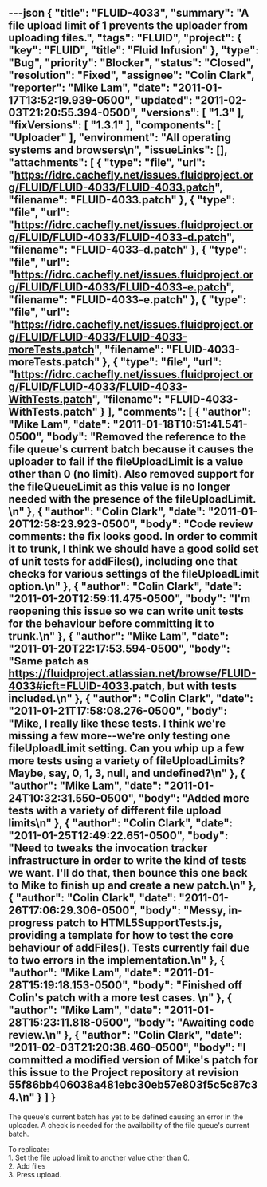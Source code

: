 ---json
{
  "title": "FLUID-4033",
  "summary": "A file upload limit of 1 prevents the uploader from uploading files.",
  "tags": "FLUID",
  "project": {
    "key": "FLUID",
    "title": "Fluid Infusion"
  },
  "type": "Bug",
  "priority": "Blocker",
  "status": "Closed",
  "resolution": "Fixed",
  "assignee": "Colin Clark",
  "reporter": "Mike Lam",
  "date": "2011-01-17T13:52:19.939-0500",
  "updated": "2011-02-03T21:20:55.394-0500",
  "versions": [
    "1.3"
  ],
  "fixVersions": [
    "1.3.1"
  ],
  "components": [
    "Uploader"
  ],
  "environment": "All operating systems and browsers\n",
  "issueLinks": [],
  "attachments": [
    {
      "type": "file",
      "url": "https://idrc.cachefly.net/issues.fluidproject.org/FLUID/FLUID-4033/FLUID-4033.patch",
      "filename": "FLUID-4033.patch"
    },
    {
      "type": "file",
      "url": "https://idrc.cachefly.net/issues.fluidproject.org/FLUID/FLUID-4033/FLUID-4033-d.patch",
      "filename": "FLUID-4033-d.patch"
    },
    {
      "type": "file",
      "url": "https://idrc.cachefly.net/issues.fluidproject.org/FLUID/FLUID-4033/FLUID-4033-e.patch",
      "filename": "FLUID-4033-e.patch"
    },
    {
      "type": "file",
      "url": "https://idrc.cachefly.net/issues.fluidproject.org/FLUID/FLUID-4033/FLUID-4033-moreTests.patch",
      "filename": "FLUID-4033-moreTests.patch"
    },
    {
      "type": "file",
      "url": "https://idrc.cachefly.net/issues.fluidproject.org/FLUID/FLUID-4033/FLUID-4033-WithTests.patch",
      "filename": "FLUID-4033-WithTests.patch"
    }
  ],
  "comments": [
    {
      "author": "Mike Lam",
      "date": "2011-01-18T10:51:41.541-0500",
      "body": "Removed the reference to the file queue's current batch because it causes the uploader to fail if the fileUploadLimit is a value other than 0 (no limit).  Also removed support for the fileQueueLimit as this value is no longer needed with the presence of the fileUploadLimit. &#x20;\n"
    },
    {
      "author": "Colin Clark",
      "date": "2011-01-20T12:58:23.923-0500",
      "body": "Code review comments: the fix looks good. In order to commit it to trunk, I think we should have a good solid set of unit tests for addFiles(), including one that checks for various settings of the fileUploadLimit option.\n"
    },
    {
      "author": "Colin Clark",
      "date": "2011-01-20T12:59:11.475-0500",
      "body": "I'm reopening this issue so we can write unit tests for the behaviour before committing it to trunk.\n"
    },
    {
      "author": "Mike Lam",
      "date": "2011-01-20T22:17:53.594-0500",
      "body": "Same patch as <https://fluidproject.atlassian.net/browse/FLUID-4033#icft=FLUID-4033>.patch, but with tests included.\n"
    },
    {
      "author": "Colin Clark",
      "date": "2011-01-21T17:58:08.276-0500",
      "body": "Mike, I really like these tests. I think we're missing a few more--we're only testing one fileUploadLimit setting. Can you whip up a few more tests using a variety of fileUploadLimits? Maybe, say, 0, 1,  3, null, and undefined?\n"
    },
    {
      "author": "Mike Lam",
      "date": "2011-01-24T10:32:31.550-0500",
      "body": "Added more tests with a variety of different file upload limits\n"
    },
    {
      "author": "Colin Clark",
      "date": "2011-01-25T12:49:22.651-0500",
      "body": "Need to tweaks the invocation tracker infrastructure in order to write the kind of tests we want. I'll do that, then bounce this one back to Mike to finish up and create a new patch.\n"
    },
    {
      "author": "Colin Clark",
      "date": "2011-01-26T17:06:29.306-0500",
      "body": "Messy, in-progress patch to HTML5SupportTests.js, providing a template for how to test the core behaviour of addFiles(). Tests currently fail due to two errors in the implementation.\n"
    },
    {
      "author": "Mike Lam",
      "date": "2011-01-28T15:19:18.153-0500",
      "body": "Finished off Colin's patch with a more test cases.  &#x20;\n"
    },
    {
      "author": "Mike Lam",
      "date": "2011-01-28T15:23:11.818-0500",
      "body": "Awaiting code review.\n"
    },
    {
      "author": "Colin Clark",
      "date": "2011-02-03T21:20:38.460-0500",
      "body": "I committed a modified version of Mike's patch for this issue to the Project repository at revision 55f86bb406038a481ebc30eb57e803f5c5c87c34.\n"
    }
  ]
}
---
The queue's current batch has yet to be defined causing an error in the uploader.   A check is needed for the availability of the file queue's current batch. &#x20;

To replicate:\
1\. Set the file upload limit to another value other than 0.\
2\. Add files\
3\. Press upload. &#x20;

        